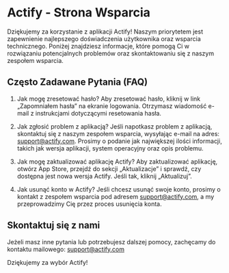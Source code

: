 # Actify - Strona Wsparcia
Dziękujemy za korzystanie z aplikacji Actify! Naszym priorytetem jest zapewnienie najlepszego doświadczenia użytkownika oraz wsparcia technicznego. Poniżej znajdziesz informacje, które pomogą Ci w rozwiązaniu potencjalnych problemów oraz skontaktowaniu się z naszym zespołem wsparcia.

## Często Zadawane Pytania (FAQ)
1. Jak mogę zresetować hasło?
Aby zresetować hasło, kliknij w link „Zapomniałem hasła” na ekranie logowania. Otrzymasz wiadomość e-mail z instrukcjami dotyczącymi resetowania hasła.

2. Jak zgłosić problem z aplikacją?
Jeśli napotkasz problem z aplikacją, skontaktuj się z naszym zespołem wsparcia, wysyłając e-mail na adres: support@actify.com. Prosimy o podanie jak największej ilości informacji, takich jak wersja aplikacji, system operacyjny oraz opis problemu.

3. Jak mogę zaktualizować aplikację Actify?
Aby zaktualizować aplikację, otwórz App Store, przejdź do sekcji „Aktualizacje” i sprawdź, czy dostępna jest nowa wersja Actify. Jeśli tak, kliknij „Aktualizuj”.

4. Jak usunąć konto w Actify?
Jeśli chcesz usunąć swoje konto, prosimy o kontakt z zespołem wsparcia pod adresem support@actify.com, a my przeprowadzimy Cię przez proces usunięcia konta.

## Skontaktuj się z nami
Jeżeli masz inne pytania lub potrzebujesz dalszej pomocy, zachęcamy do kontaktu mailowego: support@actify.com

Dziękujemy za wybór Actify!
